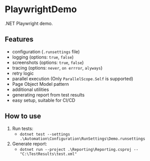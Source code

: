 # PlaywrightDemo
.NET Playwright demo.

## Features
- configuration (`.runsettings` file)
- logging (options: `true`, `false`)
- screenshots (options: `true`, `false`)
- tracing (options: `never`, `on errror`, `alyways`)
- retry logic
- parallel execution (Only `ParallelScope.Self` is supported)
- Page Object Model pattern
- additional utilities
- generating report from test results
- easy setup, suitable for CI/CD

## How to use
1. Run tests:
	- `dotnet test --settings .\Automation\Configuration\RunSettings\Demo.runsettings`
2. Generate report:
	- `dotnet run --project .\Reporting\Reporting.csproj -- "C:\TestResults\test.xml"`